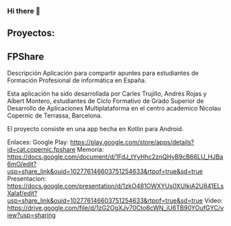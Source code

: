 ### Hi there 👋

## Proyectos:

## FPShare
Descripción
Aplicación para compartir apuntes para estudiantes de Formación Profesional de informática en España.

Esta aplicación ha sido desarrollada por Carles Trujillo, Andrés Rojas y Albert Montero, estudiantes de Ciclo Formativo de Grado Superior de Desarrollo de Aplicaciones Multiplataforma en el centro academico Nicolau Copernic de Terrassa, Barcelona.

El proyecto consiste en una app hecha en Kotlin para Android.

Enlaces:
Google Play: https://play.google.com/store/apps/details?id=cat.copernic.fpshare
Memoria: https://docs.google.com/document/d/1FdJ_tYyHhc2znQHyB9cB66LU_HJBa6mO/edit?usp=share_link&ouid=102776146603751254633&rtpof=true&sd=true
Presentacion: https://docs.google.com/presentation/d/1zkO481OWXYUs0XUIkiA2U841ELsXaIaf/edit?usp=share_link&ouid=102776146603751254633&rtpof=true&sd=true
Video: https://drive.google.com/file/d/1zG2OgXJv70Cto6cWN_iU6TB90YOufGYC/view?usp=sharing

